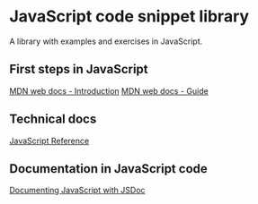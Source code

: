 # JavaScript code snippet library

A library with examples and exercises in JavaScript.

## First steps in JavaScript
[MDN web docs - Introduction](https://developer.mozilla.org/de/docs/Web/JavaScript)
[MDN web docs - Guide](https://developer.mozilla.org/de/docs/Web/JavaScript/Guide)

## Technical docs
[JavaScript Reference](https://developer.mozilla.org/de/docs/Web/JavaScript/Reference)

## Documentation in JavaScript code

[Documenting JavaScript with JSDoc](https://jsdoc.app/)